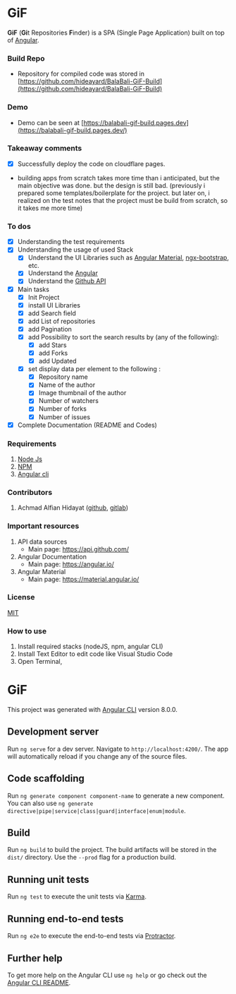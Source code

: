# GiF #
**GiF** (**Gi**t Repositories **F**inder) is a SPA (Single Page Application) 
built on top of [Angular](https://angular.io).

### Build Repo 
- Repository for compiled code was stored in [https://github.com/hideayard/BalaBali-GiF-Build](https://github.com/hideayard/BalaBali-GiF-Build)

### Demo
- Demo can be seen at [https://balabali-gif-build.pages.dev](https://balabali-gif-build.pages.dev/)

### Takeaway comments ###
- [x] Successfully deploy the code on cloudflare pages.
- building apps from scratch takes more time than i anticipated, but the main objective was done. but the design is still bad. (previously i prepared some templates/boilerplate for the project. but later on, i realized on the test notes that the project must be build from scratch, so it takes me more time)
### To dos 
- [x] Understanding the test requirements
- [x] Understanding the usage of used Stack
    - [x] Understand the UI Libraries such as [Angular Material](https://material.angular.io/), [ngx-bootstrap](https://valor-software.com/ngx-bootstrap/#/), etc.
    - [x] Understand the [Angular](https://angular.io)
    - [x] Understand the [Github API](https://api.github.com/)
- [x] Main tasks
    - [x] Init Project
    - [x] install UI Libraries
    - [x] add Search field
    - [x] add List of repositories  
    - [x] add Pagination
    - [x] add Possibility to sort the search results by (any of the following):
        - [x] add Stars
        - [x] add Forks
        - [x] add Updated
    - [x] set display data per element to the following : 
        - [x] Repository name
        - [x] Name of the author
        - [x] Image thumbnail of the author
        - [x] Number of watchers
        - [x] Number of forks
        - [x] Number of issues
- [x] Complete Documentation (README and Codes)

### Requirements 
1. [Node Js](https://nodejs.org/)
2. [NPM](https://www.npmjs.com/)
3. [Angular cli](https://github.com/angular/angular-cli)

### Contributors 
1. Achmad Alfian Hidayat 
([github](https://github.com/hideayard), 
[gitlab](https://gitlab.com/hideayard))

### Important resources 
1. API data sources
    - Main page: https://api.github.com/
2. Angular Documentation
    - Main page: https://angular.io/
3. Angular Material
    - Main page: https://material.angular.io/
### License 
[MIT](https://choosealicense.com/licenses/mit/)

### How to use 
1. Install required stacks (nodeJS, npm, angular CLI)
2. Install Text Editor to edit code like Visual Studio Code
3. Open Terminal, 
# GiF 

This project was generated with [Angular CLI](https://github.com/angular/angular-cli) version 8.0.0.

## Development server

Run `ng serve` for a dev server. Navigate to `http://localhost:4200/`. The app will automatically reload if you change any of the source files.

## Code scaffolding

Run `ng generate component component-name` to generate a new component. You can also use `ng generate directive|pipe|service|class|guard|interface|enum|module`.

## Build

Run `ng build` to build the project. The build artifacts will be stored in the `dist/` directory. Use the `--prod` flag for a production build.

## Running unit tests

Run `ng test` to execute the unit tests via [Karma](https://karma-runner.github.io).

## Running end-to-end tests

Run `ng e2e` to execute the end-to-end tests via [Protractor](http://www.protractortest.org/).

## Further help

To get more help on the Angular CLI use `ng help` or go check out the [Angular CLI README](https://github.com/angular/angular-cli/blob/master/README.md).
